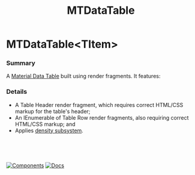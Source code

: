 ﻿---
uid: C.MTDataTable
title: MTDataTable
---
# MTDataTable&lt;TItem&gt;

### Summary

A [Material Data Table](https://material.io/develop/web/components/data-tables/) built using render fragments. It features:

### Details

- A Table Header render fragment, which requires correct HTML/CSS markup for the table's header;
- An IEnumerable of Table Row render fragments, also requiring correct HTML/CSS markup; and
- Applies [density subsystem](xref:A.Density).

&nbsp;

&nbsp;

[![Components](https://img.shields.io/static/v1?label=Components&message=Core&color=blue)](xref:A.CoreComponents)
[![Docs](https://img.shields.io/static/v1?label=API%20Documentation&message=MTDataTable&color=brightgreen)](xref:BlazorMdc.MTDataTable`1)